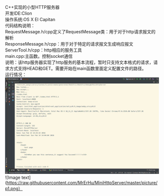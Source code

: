 C++实现的小型HTTP服务器</br>
开发IDE:Clion</br>
操作系统:OS X EI Capitan</br>
代码结构说明：</br>
RequestMessage.h/cpp定义了RequestMessage类：用于对于http请求报文的解析</br>
ResponseMessage.h/cpp：用于对于特定的请求报文生成响应报文</br>
ServerTool.h/cpp：http相应的服务工具</br>
main.cpp:主函数。控制socket通信</br>
说明：该http服务器实现了http服务的基本流程，暂时只支持文本格式的请求，请求方式支持HEAD和GET。需要开始在main函数里面定义配置文件的路径。</br>
运行情况：</br>
![Image text](https://raw.githubusercontent.com/MrErHu/MiniHttpServer/master/picture/p2.png)
</br>
![Image text](https://raw.githubusercontent.com/MrErHu/MiniHttpServer/master/picture/p1.png）

              
